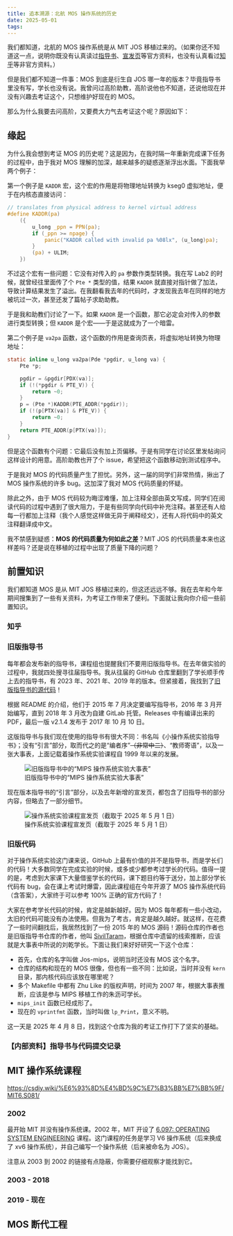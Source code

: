 ```yaml
---
title: 追本溯源：北航 MOS 操作系统的历史
date: 2025-05-01
tags:
---
```


我们都知道，北航的 MOS 操作系统是从 MIT JOS 移植过来的。（如果你还不知道这一点，说明你既没有认真读过[指导书](https://os.buaa.edu.cn/public/guide-book.pdf)、[宣发页](https://os.buaa.edu.cn/team/)等官方资料，也没有认真看过[知乎](https://www.zhihu.com/question/322261810)等非官方资料。）

但是我们都不知道一件事：MOS 到底是衍生自 JOS 哪一年的版本？毕竟指导书里没有写，学长也没有说。我曾问过高阶助教，高阶说他也不知道，还说他现在并没有兴趣去考证这个，只想维护好现在的 MOS。

那么为什么我要去问高阶，又要费大力气去考证这个呢？原因如下：

## 缘起
为什么我会想到考证 MOS 的历史呢？这是因为，在我时隔一年重新完成课下任务的过程中，由于我对 MOS 理解的加深，越来越多的疑惑逐渐浮出水面。下面我举两个例子：

第一个例子是 `KADDR` 宏，这个宏的作用是将物理地址转换为 kseg0 虚拟地址，便于在内核态直接访问：
```c
// translates from physical address to kernel virtual address
#define KADDR(pa)                                                                                  \
	({                                                                                         \
		u_long _ppn = PPN(pa);                                                             \
		if (_ppn >= npage) {                                                               \
			panic("KADDR called with invalid pa %08lx", (u_long)pa);                   \
		}                                                                                  \
		(pa) + ULIM;                                                                       \
	})
```

不过这个宏有一些问题：它没有对传入的 `pa` 参数作类型转换。我在写 Lab2 的时候，就曾经往里面传了个 `Pte *` 类型的值，结果 `KADDR` 就直接对指针做了加法，导致计算结果发生了溢出。在我翻看我去年的代码时，才发现我去年在同样的地方被坑过一次，甚至还发了篇帖子求助助教。

于是我和助教们讨论了一下。如果 `KADDR` 是一个函数，那它必定会对传入的参数进行类型转换；但 `KADDR` 是个宏——于是这就成为了一个暗雷。

第二个例子是 `va2pa` 函数，这个函数的作用是查询页表，将虚拟地址转换为物理地址：
```c
static inline u_long va2pa(Pde *pgdir, u_long va) {
	Pte *p;

	pgdir = &pgdir[PDX(va)];
	if (!(*pgdir & PTE_V)) {
		return ~0;
	}
	p = (Pte *)KADDR(PTE_ADDR(*pgdir));
	if (!(p[PTX(va)] & PTE_V)) {
		return ~0;
	}
	return PTE_ADDR(p[PTX(va)]);
}
```

但是这个函数有个问题：它最后没有加上页偏移。于是有同学在讨论区里发帖询问这样设计的用意。高阶助教也开了个 issue，希望把这个函数移动到测试程序中。

于是我对 MOS 的代码质量产生了担忧。另外，这一届的同学们非常热情，揪出了 MOS 操作系统的许多 bug。这加深了我对 MOS 代码质量的怀疑。

除此之外，由于 MOS 代码较为晦涩难懂，加上注释全部由英文写成，同学们在阅读代码的过程中遇到了很大阻力，于是有些同学向代码中补充注释。甚至还有人给每一行都加上注释（我个人感觉这样做无异于阐释经文），还有人将代码中的英文注释翻译成中文。

我不禁感到疑惑：**MOS 的代码质量为何如此之差**？MIT JOS 的代码质量本来也这样差吗？还是说在移植的过程中出现了质量下降的问题？

## 前置知识
我们都知道 MOS 是从 MIT JOS 移植过来的，但这还远远不够。我在去年和今年期间搜集到了一些有关资料，为考证工作带来了便利。下面就让我向你介绍一些前置知识。

### 知乎

### 旧版指导书
每年都会发布新的指导书，课程组也提醒我们不要用旧版指导书。在去年做实验的过程中，我就四处搜寻往届指导书。我从往届的 GitHub 仓库里翻到了学长顺手传上去的指导书，有 2023 年、2021 年、2019 年的版本。但紧接着，我找到了[旧版指导书的源代码](https://github.com/SivilTaram/BUAAOS-guide-book)！

根据 README 的介绍，他们于 2015 年 7 月决定要编写指导书，2016 年 3 月开始编写，直到 2018 年 3 月改为自建 GitLab 托管。Releases 中有编译出来的 PDF，最后一版 v2.1.4 发布于 2017 年 10 月 10 日。

这版指导书与我们现在使用的指导书有很大不同：书名叫《小操作系统实验指导书》；没有“引言”部分，取而代之的是“编者序”~~（非常中二）~~、“教师寄语”，以及一张大事表，上面记载着操作系统实验课程自 1999 年以来的发展。

<figure>
  <img src="/images/mos-guide-book.png" alt="旧版指导书中的“MIPS 操作系统实验大事表”" style="max-height: 12em">
  <figcaption>旧版指导书中的“MIPS 操作系统实验大事表”</figcaption>
</figure>

现在版本指导书的“引言”部分，以及去年新增的宣发页，都包含了旧指导书的部分内容，但略去了一部分细节。

<figure>
  <img src="/images/mos-course-team.png" alt="操作系统实验课程宣发页（截取于 2025 年 5 月 1 日）" style="max-height: 18em">
  <figcaption>操作系统实验课程宣发页（截取于 2025 年 5 月 1 日）</figcaption>
</figure>

### 旧版代码
对于操作系统实验这门课来说，GitHub 上最有价值的并不是指导书，而是学长们的代码！大多数同学在完成实验的时候，或多或少都参考过学长的代码。值得一提的是，考虑到大家课下大量借鉴学长的代码，课下题目约等于送分，加上部分学长代码有 bug，会在课上考试时爆雷，因此课程组在今年开源了 MOS 操作系统代码（含答案），大家终于可以参考 100% 正确的官方代码了！

大家在参考学长代码的时候，肯定是越新越好。因为 MOS 每年都有一些小改动，太旧的代码可能没有办法使用。但我为了考古，肯定是越久越好。就这样，在花费了一些时间翻找后，我居然找到了一份 2015 年的 MOS 源码！源码仓库的作者也是旧版指导书仓库的作者，他叫 [SivilTaram](https://github.com/SivilTaram)，根据仓库中遗留的线索推断，应该就是大事表中所说的刘乾学长。下面让我们来好好研究一下这个仓库：

 -  首先，仓库的名字叫做 Jos-mips，说明当时还没有 MOS 这个名字。
 -  仓库的结构和现在的 MOS 很像，但也有一些不同：比如说，当时并没有 `kern` 目录，那内核代码应该放在哪里呢？
 -  多个 Makefile 中都有 Zhu Like 的版权声明，时间为 2007 年，根据大事表推断，应该是参与 MIPS 移植工作的朱沥可学长。
 -  `mips_init` 函数已经成形了。
 -  现在的 `vprintfmt` 函数，当时叫做 `lp_Print`，意义不明。

这一天是 2025 年 4 月 8 日，找到这个仓库为我的考证工作打下了坚实的基础。

### 【内部资料】指导书与代码提交记录

## MIT 操作系统课程
https://csdiy.wiki/%E6%93%8D%E4%BD%9C%E7%B3%BB%E7%BB%9F/MIT6.S081/

### 2002
最开始 MIT 并没有操作系统课。2002 年，MIT 开设了 [6.097: OPERATING SYSTEM ENGINEERING](https://pdos.csail.mit.edu/archive/6.097/) 课程。这门课程的任务是学习 V6 操作系统（后来换成了 xv6 操作系统），并自己编写一个操作系统（后来被命名为 JOS）。

注意从 2003 到 2002 的链接有点隐蔽，你需要仔细观察才能找到它。

### 2003 - 2018
### 2019 - 现在

## MOS 断代工程


